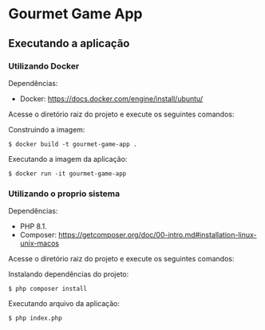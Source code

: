 # Gourmet Game App
## Executando a aplicação
### Utilizando Docker
Dependências:
- Docker: https://docs.docker.com/engine/install/ubuntu/

Acesse o diretório raiz do projeto e execute os seguintes comandos:

Construindo a imagem:
```
$ docker build -t gourmet-game-app .
```
Executando a imagem da aplicação: 
```
$ docker run -it gourmet-game-app
```
### Utilizando o proprio sistema
Dependências:
- PHP 8.1.
- Composer: https://getcomposer.org/doc/00-intro.md#installation-linux-unix-macos

Acesse o diretório raiz do projeto e execute os seguintes comandos:

Instalando dependências do projeto:
```
$ php composer install
```
Executando arquivo da aplicação:
```
$ php index.php
```